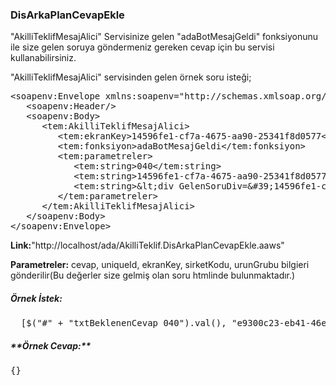 <h3>DisArkaPlanCevapEkle</h3>
"AkilliTeklifMesajAlici" Servisinize gelen "adaBotMesajGeldi" fonksiyonunu ile size gelen soruya göndermeniz gereken cevap için bu servisi kullanabilirsiniz.

"AkilliTeklifMesajAlici" servisinden gelen örnek soru isteği;
<pre>
&lt;soapenv:Envelope xmlns:soapenv=&quot;http://schemas.xmlsoap.org/soap/envelope/&quot; xmlns:tem=&quot;http://tempuri.org/&quot;&gt;
   &lt;soapenv:Header/&gt;
   &lt;soapenv:Body&gt;
      &lt;tem:AkilliTeklifMesajAlici&gt;
         &lt;tem:ekranKey&gt;14596fe1-cf7a-4675-aa90-25341f8d0577&lt;/tem:ekranKey&gt;
         &lt;tem:fonksiyon&gt;adaBotMesajGeldi&lt;/tem:fonksiyon&gt;
         &lt;tem:parametreler&gt;
            &lt;tem:string&gt;040&lt;/tem:string&gt;
            &lt;tem:string&gt;14596fe1-cf7a-4675-aa90-25341f8d0577&lt;/tem:string&gt;
            &lt;tem:string&gt;&amp;lt;div GelenSoruDiv=&amp;#39;14596fe1-cf7a-4675-aa90-25341f8d0577&amp;#39; &amp;gt;&amp;lt;img height=&amp;#39;150px&amp;#39; tmpMesaj=&amp;#39;captcha bekle&amp;#39; src=&amp;#39;GeciciDosyalar/Captcha/captcha__0000049415_471.jpg&amp;#39; /&amp;gt;Giriniz...&amp;lt;br/&amp;gt;&amp;lt;input type=&amp;#39;text&amp;#39; id=&amp;#39;txtBeklenenCevap_040&amp;#39; onkeyup=&amp;#39;Enter(event,captchaCevapla);&amp;#39; /&amp;gt;&amp;lt;input type=&amp;#39;button&amp;#39; value=&amp;#39;G&amp;#246;nder&amp;#39; onclick=&amp;#39;DisArkaPlanCevapEkle(&amp;quot;040&amp;quot;,&amp;quot;14596fe1-cf7a-4675-aa90-25341f8d0577&amp;quot;,&amp;quot;txtBeklenenCevap_040&amp;quot;, &amp;quot;e9300c23-eb41-46ec-a748-e6f4569ecf67&amp;quot;);&amp;#39; /&amp;gt;&amp;lt;/div&amp;gt;&lt;/tem:string&gt;
         &lt;/tem:parametreler&gt;
      &lt;/tem:AkilliTeklifMesajAlici&gt;
   &lt;/soapenv:Body&gt;
&lt;/soapenv:Envelope&gt;
</pre>

**Link:**"http://localhost/ada/AkilliTeklif.DisArkaPlanCevapEkle.aaws"

**Parametreler:** cevap, uniqueId, ekranKey, sirketKodu, urunGrubu bilgieri gönderilir(Bu değerler size gelmiş olan soru htmlinde bulunmaktadır.)

<h5>Örnek İstek:</h5>
<pre>
  [$("#" + "txtBeklenenCevap_040").val(), "e9300c23-eb41-46ec-a748-e6f4569ecf67", "14596fe1-cf7a-4675-aa90-25341f8d0577", "040", "Trafik"]
</pre>

<h5> **Örnek Cevap:**</h5>
<pre>
{}
</pre>
